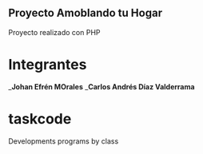 ## Proyecto Amoblando tu Hogar
Proyecto realizado con PHP

# Integrantes
_**Johan Efrén MOrales**
_**Carlos Andrés Díaz Valderrama**
  
# taskcode
Developments programs by class
